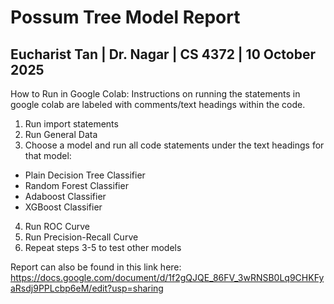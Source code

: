# Possum Tree Model Report
## Eucharist Tan | Dr. Nagar | CS 4372 | 10 October 2025

How to Run in Google Colab:
Instructions on running the statements in google colab are labeled with comments/text headings within the code.
1. Run import statements
2. Run General Data
3. Choose a model and run all code statements under the text headings for that model:
- Plain Decision Tree Classifier
- Random Forest Classifier
- Adaboost Classifier
- XGBoost Classifier
4. Run ROC Curve
5. Run Precision-Recall Curve
6. Repeat steps 3-5 to test other models

Report can also be found in this link here: https://docs.google.com/document/d/1f2gQJQE_86FV_3wRNSB0Lq9CHKFyaRsdj9PPLcbp6eM/edit?usp=sharing
